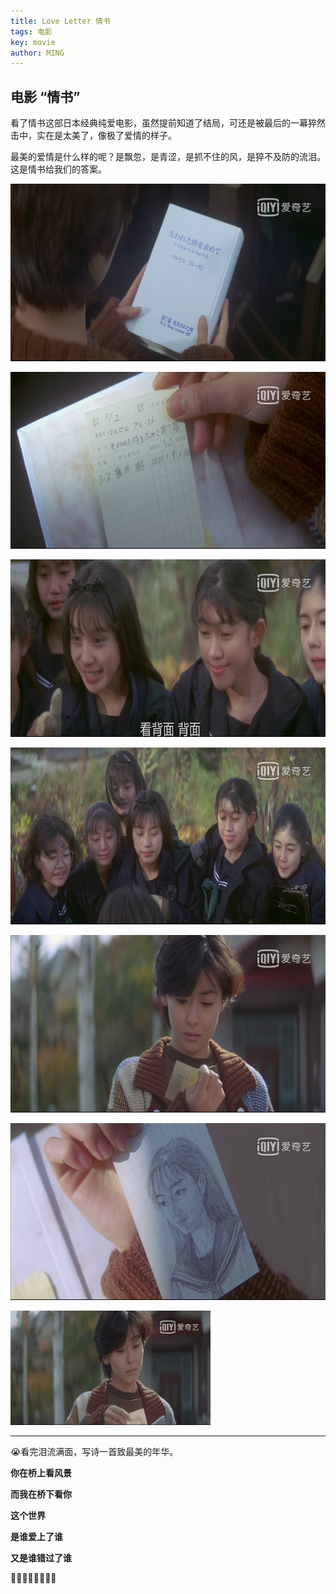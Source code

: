 ```yaml
---
title: Love Letter 情书
tags: 电影
key: movie
author: MING
---
```


## 电影 “情书” 

看了情书这部日本经典纯爱电影，虽然提前知道了结局，可还是被最后的一幕猝然击中，实在是太美了，像极了爱情的样子。

最美的爱情是什么样的呢？是飘忽，是青涩，是抓不住的风，是猝不及防的流泪。这是情书给我们的答案。

![iqiyi_1637417082204](/screenshots/love-letter/iqiyi_1637417082204.png)

<!--more-->

![iqiyi_1637417116283](/screenshots/love-letter/iqiyi_1637417116283.png)

![iqiyi_1637417148916](/screenshots/love-letter/iqiyi_1637417148916.png)

![iqiyi_1637416955479](/screenshots/love-letter/iqiyi_1637416955479.png)

![iqiyi_1637417189477](/screenshots/love-letter/iqiyi_1637417189477.png)

![iqiyi_1637417199597](/screenshots/love-letter/iqiyi_1637417199597.png)

![iqiyi_1637416902890](/screenshots/love-letter/iqiyi_1637416902890.gif)

---

😭看完泪流满面，写诗一首致最美的年华。



**你在桥上看风景**



**而我在桥下看你**



**这个世界**



**是谁爱上了谁**



**又是谁错过了谁**



💌💌💌💌💌💌💌💌